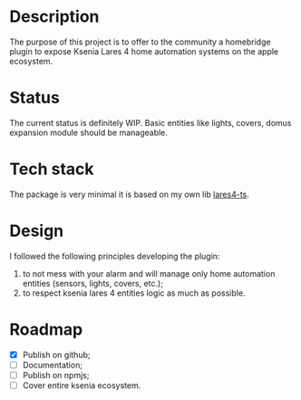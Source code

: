 # Description

The purpose of this project is to offer to the community a homebridge plugin to expose Ksenia Lares 4 home automation systems on the apple ecosystem.

# Status

The current status is definitely WIP. Basic entities like lights, covers, domus expansion module should be manageable.

# Tech stack

The package is very minimal it is based on my own lib [lares4-ts](https://github.com/glsorre/lares4-ts).

# Design

I followed the following principles developing the plugin:

1. to not mess with your alarm and will manage only home automation entities (sensors, lights, covers, etc.);
2. to respect ksenia lares 4 entities logic as much as possible.

# Roadmap

- [X] Publish on github;
- [ ] Documentation;
- [ ] Publish on npmjs;
- [ ] Cover entire ksenia ecosystem.
